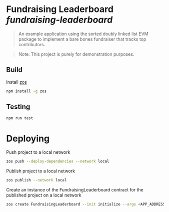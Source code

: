 # Fundraising Leaderboard _fundraising-leaderboard_

> An example application using the sorted doubly linked list EVM package to implement a bare bones fundraiser that tracks top contributors.

> Note: This project is purely for demonstration purposes.

## Build

Install [zos](https://github.com/zeppelinos/zos)

```sh
npm install -g zos
```

## Testing

```sh
npm run test
```

# Deploying

Push project to a local network

```sh
zos push --deploy-dependencies --network local
```

Publish project to a local network

```sh
zos publish --network local
```

Create an instance of the FundraisingLeaderboard contract for the published project on a local network

```sh
zos create FundraisingLeaderboard --init initialize --args <APP_ADDRESS> <BENEFICIARY_ADDRESS> <MAX_CONTRIBUTORS> --network local
```